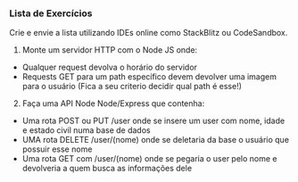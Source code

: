 ### Lista de Exercícios

Crie e envie a lista utilizando IDEs online como StackBlitz ou CodeSandbox.

1. Monte um servidor HTTP com o Node JS onde:
  * Qualquer request devolva o horário do servidor
  * Requests GET para um path específico devem devolver uma imagem para o usuário (Fica a seu criterio decidir qual path é esse!)


2. Faça uma API Node Node/Express que contenha:
  * Uma rota POST ou PUT /user onde se insere um user com nome, idade e estado civil numa base de dados
  * UMA rota DELETE /user/(nome) onde se deletaria da base o usuário que possuir esse nome
  * Uma rota GET com /user/(nome) onde se pegaria o user pelo nome e devolveria a quem busca as informações dele